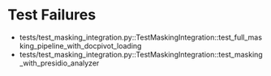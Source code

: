 # Test Failures

- tests/test_masking_integration.py::TestMaskingIntegration::test_full_masking_pipeline_with_docpivot_loading
- tests/test_masking_integration.py::TestMaskingIntegration::test_masking_with_presidio_analyzer